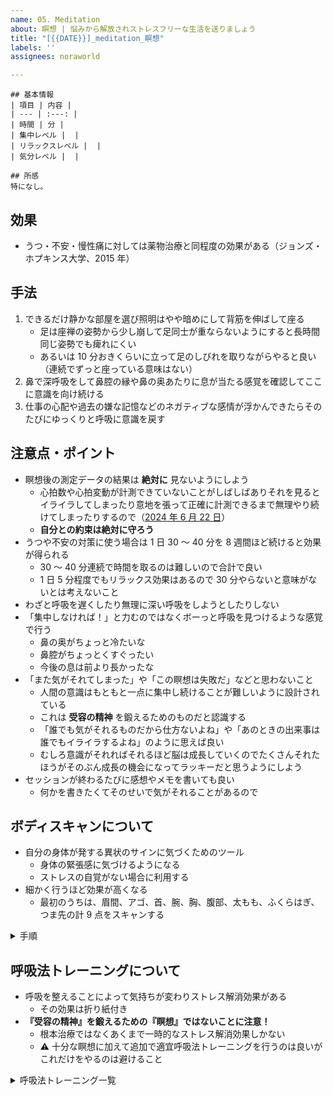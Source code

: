 ```yaml
---
name: 05. Meditation
about: 瞑想 | 悩みから解放されストレスフリーな生活を送りましょう
title: "[{{DATE}}]_meditation_瞑想"
labels: ''
assignees: noraworld

---
```


```
## 基本情報
| 項目 | 内容 |
| --- | :---: |
| 時間 | 分 |
| 集中レベル |  |
| リラックスレベル |  |
| 気分レベル |  |

## 所感
特になし。
```

## 効果
* うつ・不安・慢性痛に対しては薬物治療と同程度の効果がある（ジョンズ・ホプキンス大学、2015 年）

## 手法
1. できるだけ静かな部屋を選び照明はやや暗めにして背筋を伸ばして座る
    * 足は座禅の姿勢から少し崩して足同士が重ならないようにすると長時間同じ姿勢でも痺れにくい
    * あるいは 10 分おきくらいに立って足のしびれを取りながらやると良い（連続でずっと座っている意味はない）
2. 鼻で深呼吸をして鼻腔の縁や鼻の奥あたりに息が当たる感覚を確認してここに意識を向け続ける
3. 仕事の心配や過去の嫌な記憶などのネガティブな感情が浮かんできたらそのたびにゆっくりと呼吸に意識を戻す

## 注意点・ポイント
* 瞑想後の測定データの結果は **絶対に** 見ないようにしよう
    * 心拍数や心拍変動が計測できていないことがしばしばありそれを見るとイライラしてしまったり意地を張って正確に計測できるまで無理やり続けてしまったりするので（[2024 年 6 月 22 日](https://github.com/noraworld/diary/blob/edbcbde8df872014f50e2730cecd6ee383b61b2e/templates/meditation/2024/06/2024-06-22-.md)）
    * **自分との約束は絶対に守ろう**
* うつや不安の対策に使う場合は 1 日 30 〜 40 分を 8 週間ほど続けると効果が得られる
    * 30 〜 40 分連続で時間を取るのは難しいので合計で良い
    * 1 日 5 分程度でもリラックス効果はあるので 30 分やらないと意味がないとは考えないこと
* わざと呼吸を遅くしたり無理に深い呼吸をしようとしたりしない
* 「集中しなければ！」と力むのではなくボーっと呼吸を見つけるような感覚で行う
    * 鼻の奥がちょっと冷たいな
    * 鼻腔がちょっとくすぐったい
    * 今後の息は前より長かったな
* 「また気がそれてしまった」や「この瞑想は失敗だ」などと思わないこと
    * 人間の意識はもともと一点に集中し続けることが難しいように設計されている
    * これは **受容の精神** を鍛えるためのものだと認識する
    * 「誰でも気がそれるものだから仕方ないよね」や「あのときの出来事は誰でもイライラするよね」のように思えば良い
    * むしろ意識がそれればそれるほど脳は成長していくのでたくさんそれたほうがそのぶん成長の機会になってラッキーだと思うようにしよう
* セッションが終わるたびに感想やメモを書いても良い
    * 何かを書きたくてそのせいで気がそれることがあるので

## ボディスキャンについて
* 自分の身体が発する異状のサインに気づくためのツール
    * 身体の緊張感に気づけるようになる
    * ストレスの自覚がない場合に利用する
* 細かく行うほど効果が高くなる
    * 最初のうちは、眉間、アゴ、首、腕、胸、腹部、太もも、ふくらはぎ、つま先の計 9 点をスキャンする

<details>
<summary>手順</summary>

1. リラックス
    * 邪魔が入らない場所を横たわり、そのまま数秒だけ何もせずにリラックスする
2. 頭のスキャン
    * 自分の頭に意識を向け、パーツごとに「緊張していないかどうか？」をチェックしていく
    * 「眉間にシワを寄せていないか？」「アゴに力が入っていないか？」「頭のてっぺんに強張りがないか？」など、細かく自分の状態をスキャンしてみる
3. 上半身のスキャン
    * 上半身の各パーツに意識を向けていく
    * 「肩の力は抜けているか？」「腕に緊張感はないか？」「お腹に不快感はないか？」など細かくパーツをチェックする
4. 下半身のスキャン
    * 「太ももやふくらはぎに圧迫感はないか？」「つま先を丸めていないか？」などをスキャンする
</details>

## 呼吸法トレーニングについて
* 呼吸を整えることによって気持ちが変わりストレス解消効果がある
    * その効果は折り紙付き
* **『受容の精神』を鍛えるための『瞑想』ではないことに注意！**
    * 根本治療ではなくあくまで一時的なストレス解消効果しかない
    * ⚠️ 十分な瞑想に加えて追加で適宜呼吸法トレーニングを行うのは良いがこれだけをやるのは避けること

<details>
<summary>呼吸法トレーニング一覧</summary>

* ブリーズチェック
    1. 床などの固い地面に横たわる
    2. 右手をお腹の上に置き、左手を胸の上に置く
    3. その状態で呼吸を続ける
* バルーン・ブリージング
    1. テニスボールぐらいの小さな風船が、自分のお腹の中に入っている様子を想像する
    2. 鼻から息を吸いながら、想像の風船が少しずつふくらんでいく様子をイメージすると同時に、風船がお腹を内側から押しているように想像する
    3. 鼻か口から息を吐きながら、風船から空気が抜けていく様子をイメージして、風船が元の状態に戻るまで息を吐き切る
* ブリーズ・カウンティング
    1. リラックスして座り、できるだけゆっくりと鼻から呼吸する
    2. 息を吐き終わったら、頭の中で「1」とカウントする
    3. 続いて呼吸を数えていき、「10」までカウントしたら再び「1」から数え直す
* 7-11 ブリージング
    1. 鼻から息を吸いながら 7 まで数える
    2. 鼻から息を吐きながら 11 まで数える
* イコール・ブリージング
    1. 静かな場所で座って肩の力を抜く
    2. 4 秒で息を吸う
    3. 4 秒で息を吐く
    4. 上記を 5 〜 8 セット繰り返したあと呼吸の秒数を 5, 6, 7, ... と苦しくないレベルまで少しずつ伸ばしていく
    5. 秒数を増やすごとに「身体のどこかにこわばった部分はないか？」「皮膚やアゴは緊張していないか？」を意識しながら実践する
* ボックス・ブリージング
    1. 口を閉じ、鼻から 4 秒かけて息を吸う
    2. 4 秒間息を止める
    3. 4 秒かけて口から息を吐き出す
    4. 4 秒間息を止める
* オルタナティブ・ブリージング
    1. 右の鼻の穴を指で押さえる
    2. 左の鼻の穴から息を吸う
    3. 左の鼻の穴を指で押さえる
    4. 右の鼻の穴から息を吐く
    5. 左の鼻の穴を押さえたまま、右の鼻の穴から息を吸う
    6. 再び右の鼻の穴を指で押さえ、左の鼻の穴から息を吐く
* エクスターナル・ブリージング
    1. 背筋を伸ばし、あぐらをかいて座る
    2. 鼻から限界まで息を吸う
    3. 息を吐きながらアゴを引き、限界までお腹をへこませる
    4. そのまま 10 〜 15 秒ほど息を止める
    5. 再び限界まで息を吸う
</details>

